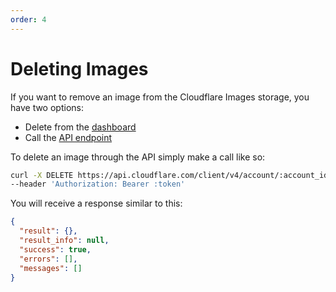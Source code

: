 ```yaml
---
order: 4  
---
```


# Deleting Images

If you want to remove an image from the Cloudflare Images storage, you have two options:

* Delete from the [dashboard](https://dash.cloudflare.com?to=/:account/images/images)
* Call the [API endpoint](https://api.cloudflare.com/#cloudflare-images-delete-image)

To delete an image through the API simply make a call like so:

```bash
curl -X DELETE https://api.cloudflare.com/client/v4/account/:account_id/images/v1/:image_id \
--header 'Authorization: Bearer :token'
```

You will receive a response similar to this:

```json
{
  "result": {},
  "result_info": null,
  "success": true,
  "errors": [],
  "messages": []
}
``` 
 
